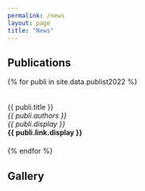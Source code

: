 ```yaml
---
permalink: /news
layout: page
title: "News"
---
```


## Publications

{% for publi in site.data.publist2022 %}
<div class="pub" style="display: inline-block; width: 100%; margin: 20px 0 20px 0"> 
  <pubtit>{{ publi.title }}</pubtit><br/>
  <em>{{ publi.authors }} </em><br/>
  <em>{{ publi.display }}</em><br/>
  <strong>{{ publi.link.display }}</strong><br/>
</div>
{% endfor %}



## Gallery
<br/>

<figure data-behold-id="GOiyo7O9T1TK9QzdCf2P"></figure>
<script src="https://w.behold.so/widget.js" type="module"></script>
